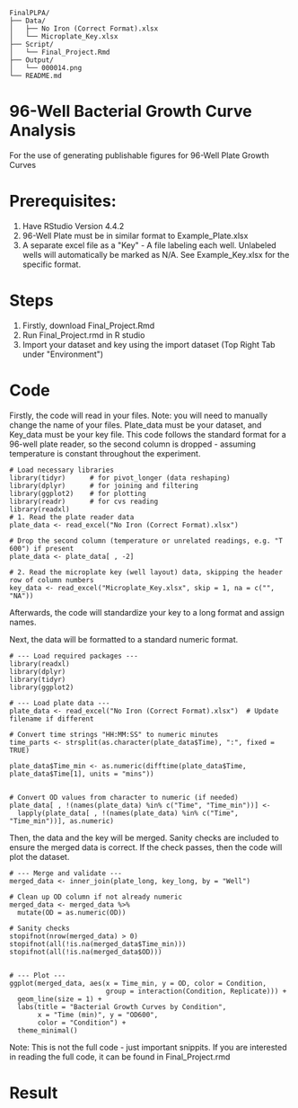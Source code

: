 ```
FinalPLPA/
├── Data/
│   ├── No Iron (Correct Format).xlsx
│   └── Microplate_Key.xlsx
├── Script/
│   └── Final_Project.Rmd
├── Output/
│   └── 000014.png
└── README.md
```


# 96-Well Bacterial Growth Curve Analysis
For the use of generating publishable figures for 96-Well Plate Growth Curves

# Prerequisites:
1. Have RStudio Version 4.4.2
2. 96-Well Plate must be in similar format to Example_Plate.xlsx
3. A separate excel file as a "Key" - A file labeling each well. Unlabeled wells will automatically be marked as N/A. See Example_Key.xlsx for the specific format.

# Steps
1. Firstly, download Final_Project.Rmd
2. Run Final_Project.rmd in R studio
3. Import your dataset and key using the import dataset (Top Right Tab under "Environment")

# Code
Firstly, the code will read in your files. Note: you will need to manually change the name of your files. Plate_data must be your dataset, and Key_data must be your key file. 
This code follows the standard format for a 96-well plate reader, so the second column is dropped - assuming temperature is constant throughout the experiment. 

```{r}
# Load necessary libraries
library(tidyr)      # for pivot_longer (data reshaping)
library(dplyr)      # for joining and filtering
library(ggplot2)    # for plotting
library(readr)      # for cvs reading
library(readxl)
# 1. Read the plate reader data
plate_data <- read_excel("No Iron (Correct Format).xlsx") 

# Drop the second column (temperature or unrelated readings, e.g. "T 600") if present
plate_data <- plate_data[ , -2]

# 2. Read the microplate key (well layout) data, skipping the header row of column numbers
key_data <- read_excel("Microplate_Key.xlsx", skip = 1, na = c("", "NA"))
```

Afterwards, the code will standardize your key to a long format and assign names.

Next, the data will be formatted to a standard numeric format.
```{r}
# --- Load required packages ---
library(readxl)
library(dplyr)
library(tidyr)
library(ggplot2)

# --- Load plate data ---
plate_data <- read_excel("No Iron (Correct Format).xlsx")  # Update filename if different

# Convert time strings "HH:MM:SS" to numeric minutes
time_parts <- strsplit(as.character(plate_data$Time), ":", fixed = TRUE)

plate_data$Time_min <- as.numeric(difftime(plate_data$Time, plate_data$Time[1], units = "mins"))


# Convert OD values from character to numeric (if needed)
plate_data[ , !(names(plate_data) %in% c("Time", "Time_min"))] <- 
  lapply(plate_data[ , !(names(plate_data) %in% c("Time", "Time_min"))], as.numeric)
```
Then, the data and the key will be merged. Sanity checks are included to ensure the merged data is correct. If the check passes, then the code will plot the dataset.

```{r}
# --- Merge and validate ---
merged_data <- inner_join(plate_long, key_long, by = "Well")

# Clean up OD column if not already numeric
merged_data <- merged_data %>%
  mutate(OD = as.numeric(OD))

# Sanity checks
stopifnot(nrow(merged_data) > 0)
stopifnot(all(!is.na(merged_data$Time_min)))
stopifnot(all(!is.na(merged_data$OD)))


# --- Plot ---
ggplot(merged_data, aes(x = Time_min, y = OD, color = Condition,
                        group = interaction(Condition, Replicate))) +
  geom_line(size = 1) +
  labs(title = "Bacterial Growth Curves by Condition",
       x = "Time (min)", y = "OD600",
       color = "Condition") +
  theme_minimal()
```

Note: This is not the full code - just important snippits. If you are interested in reading the full code, it can be found in Final_Project.rmd

# Result

